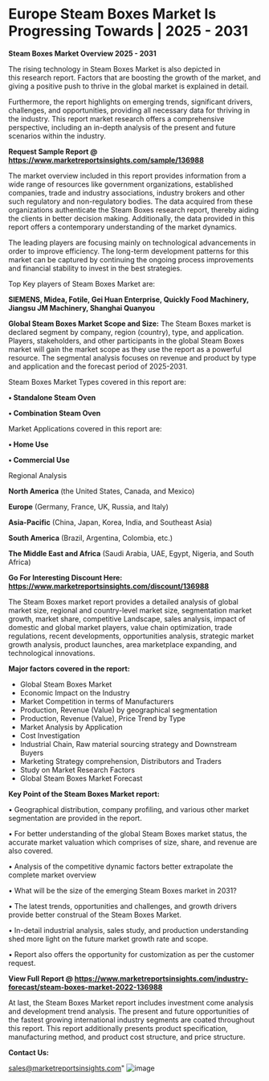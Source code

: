 # Europe Steam Boxes Market Is Progressing Towards | 2025 - 2031

<Strong> Steam Boxes Market Overview 2025 - 2031</strong>

The rising technology in Steam Boxes Market is also depicted in this research report. Factors that are boosting the growth of the market, and giving a positive push to thrive in the global market is explained in detail.

Furthermore, the report highlights on emerging trends, significant drivers, challenges, and opportunities, providing all necessary data for thriving in the industry. This report market research offers a comprehensive perspective, including an in-depth analysis of the present and future scenarios within the industry.

<strong>Request Sample Report @ <a href=https://www.marketreportsinsights.com/sample/136988>https://www.marketreportsinsights.com/sample/136988</a></strong>

The market overview included in this report provides information from a wide range of resources like government organizations, established companies, trade and industry associations, industry brokers and other such regulatory and non-regulatory bodies. The data acquired from these organizations authenticate the Steam Boxes research report, thereby aiding the clients in better decision making. Additionally, the data provided in this report offers a contemporary understanding of the market dynamics.

The leading players are focusing mainly on technological advancements in order to improve efficiency. The long-term development patterns for this market can be captured by continuing the ongoing process improvements and financial stability to invest in the best strategies.

Top Key players of Steam Boxes Market are:

<strong>SIEMENS, Midea, Fotile, Gei Huan Enterprise, Quickly Food Machinery, Jiangsu JM Machinery, Shanghai Quanyou</strong>

<strong><b>Global Steam Boxes Market Scope and Size:</b></strong>
The Steam Boxes market is declared segment by company, region (country), type, and application. Players, stakeholders, and other participants in the global Steam Boxes market will gain the market scope as they use the report as a powerful resource. The segmental analysis focuses on revenue and product by type and application and the forecast period of 2025-2031.

Steam Boxes Market Types covered in this report are:

<strong>• Standalone Steam Oven

• Combination Steam Oven</strong>

Market Applications covered in this report are:

<strong>• Home Use

• Commercial Use</strong> 

Regional Analysis

<strong>North America</strong> (the United States, Canada, and Mexico)

<strong>Europe</strong> (Germany, France, UK, Russia, and Italy)

<strong>Asia-Pacific</strong> (China, Japan, Korea, India, and Southeast Asia)

<strong>South America</strong> (Brazil, Argentina, Colombia, etc.)

<strong>The Middle East and Africa</strong> (Saudi Arabia, UAE, Egypt, Nigeria, and South Africa)

<strong>Go For Interesting Discount Here: <a href=https://www.marketreportsinsights.com/discount/136988>https://www.marketreportsinsights.com/discount/136988</a></strong>

The Steam Boxes market report provides a detailed analysis of global market size, regional and country-level market size, segmentation market growth, market share, competitive Landscape, sales analysis, impact of domestic and global market players, value chain optimization, trade regulations, recent developments, opportunities analysis, strategic market growth analysis, product launches, area marketplace expanding, and technological innovations.

<strong><b>Major factors covered in the report:</b></strong>
<ul>
  <li>Global Steam Boxes Market </li>
  <li>Economic Impact on the Industry</li>
  <li>Market Competition in terms of Manufacturers</li>
  <li>Production, Revenue (Value) by geographical segmentation</li>
  <li>Production, Revenue (Value), Price Trend by Type</li>
  <li>Market Analysis by Application</li>
  <li>Cost Investigation</li>
  <li>Industrial Chain, Raw material sourcing strategy and Downstream Buyers</li>
  <li>Marketing Strategy comprehension, Distributors and Traders</li>
  <li>Study on Market Research Factors</li>
  <li>Global Steam Boxes Market Forecast</li>
</ul>

<strong><b>Key Point of the Steam Boxes Market report:</b></strong>

• Geographical distribution, company profiling, and various other market segmentation are provided in the report.

• For better understanding of the global Steam Boxes market status, the accurate market valuation which comprises of size, share, and revenue are also covered.

• Analysis of the competitive dynamic factors better extrapolate the complete market overview

• What will be the size of the emerging Steam Boxes market in 2031?

• The latest trends, opportunities and challenges, and growth drivers provide better construal of the Steam Boxes Market.

• In-detail industrial analysis, sales study, and production understanding shed more light on the future market growth rate and scope.

• Report also offers the opportunity for customization as per the customer request.

<strong><b>View Full Report @ <a href=https://www.marketreportsinsights.com/industry-forecast/steam-boxes-market-2022-136988>https://www.marketreportsinsights.com/industry-forecast/steam-boxes-market-2022-136988</a></b></strong>


At last, the Steam Boxes Market report includes investment come analysis and development trend analysis. The present and future opportunities of the fastest growing international industry segments are coated throughout this report. This report additionally presents product specification, manufacturing method, and product cost structure, and price structure.

<strong>Contact Us:</strong>

sales@marketreportsinsights.com"
![image](https://github.com/user-attachments/assets/4d19b5b6-8c12-440c-9c30-4b0f69d43b86)
